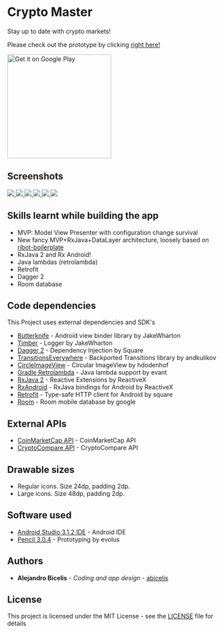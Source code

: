 # Crypto Master #

Stay up to date with crypto markets!

Please check out the prototype by clicking [right here!](https://abicelis.github.io/CryptoMaster/ "CryptoMaster Prototype")

<a target="_blank" href='https://play.google.com/store/apps/details?id=ve.com.abicelis.planetracker&pcampaignid=MKT-Other-global-all-co-prtnr-py-PartBadge-Mar2515-1'><img alt='Get it on Google Play' src='https://play.google.com/intl/en_us/badges/images/generic/en_badge_web_generic.png' width="240px"/></a>

## Screenshots


[ ![](https://github.com/abicelis/PlaneTracker/blob/master/graphics/play_store/screens/v1.0/nexus5X/thumbs/1%20home.jpg) ](https://github.com/abicelis/PlaneTracker/blob/master/graphics/play_store/screens/v1.0/nexus5X/1%20home.png)
[ ![](https://github.com/abicelis/PlaneTracker/blob/master/graphics/play_store/screens/v1.0/nexus5X/thumbs/2%20trip%20detail.jpg) ](https://github.com/abicelis/PlaneTracker/blob/master/graphics/play_store/screens/v1.0/nexus5X/2%20trip%20detail.png)
[ ![](https://github.com/abicelis/PlaneTracker/blob/master/graphics/play_store/screens/v1.0/nexus5X/thumbs/3%20airport.jpg) ](https://github.com/abicelis/PlaneTracker/blob/master/graphics/play_store/screens/v1.0/nexus5X/3%20airport.png)
[ ![](https://github.com/abicelis/PlaneTracker/blob/master/graphics/play_store/screens/v1.0/nexus5X/thumbs/4%20flight%20route.jpg) ](https://github.com/abicelis/PlaneTracker/blob/master/graphics/play_store/screens/v1.0/nexus5X/4%20flight%20route.png)
[ ![](https://github.com/abicelis/PlaneTracker/blob/master/graphics/play_store/screens/v1.0/nexus5X/thumbs/5%20add%20a%20flight.jpg) ](https://github.com/abicelis/PlaneTracker/blob/master/graphics/play_store/screens/v1.0/nexus5X/5%20add%20a%20flight.png)
[ ![](https://github.com/abicelis/PlaneTracker/blob/master/graphics/play_store/screens/v1.0/nexus5X/thumbs/6%20add%20a%20flight.jpg) ](https://github.com/abicelis/PlaneTracker/blob/master/graphics/play_store/screens/v1.0/nexus5X/6%20add%20a%20flight.png)



## Skills learnt while building the app 
- MVP: Model View Presenter with configuration change survival
- New fancy MVP+RxJava+DataLayer architecture, loosely based on [ribot-boilerplate](https://github.com/ribot/android-boilerplate)
- RxJava 2 and Rx Android!
- Java lambdas (retrolambda)
- Retrofit
- Dagger 2
- Room database


## Code dependencies

This Project uses external dependencies and SDK's

* [Butterknife](https://github.com/JakeWharton/butterknife) - Android view binder library by JakeWharton
* [Timber](https://github.com/JakeWharton/timber) - Logger by JakeWharton
* [Dagger 2](https://github.com/google/dagger) - Dependency Injection by Square
* [TransitionsEverywhere](https://github.com/andkulikov/Transitions-Everywhere) - Backported Transitions library by andkulikov
* [CircleImageView](https://github.com/hdodenhof/CircleImageView) - Circular ImageView by hdodenhof
* [Gradle Retrolambda](https://github.com/evant/gradle-retrolambda) - Java lambda support by evant
* [RxJava 2](https://github.com/ReactiveX/RxJava) - Reactive Extensions by ReactiveX
* [RxAndroid](https://github.com/ReactiveX/RxAndroid) - RxJava bindings for Android by ReactiveX
* [Retrofit](https://github.com/square/retrofit) - Type-safe HTTP client for Android by square
* [Room](https://developer.android.com/topic/libraries/architecture/room.html) - Room mobile database by google


## External APIs

* [CoinMarketCap API](https://coinmarketcap.com/api/) - CoinMarketCap API
* [CryptoCompare API](https://www.cryptocompare.com/api/) - CryptoCompare API


## Drawable sizes

- Regular icons. Size 24dp, padding 2dp.
- Large icons. Size 48dp, padding 2dp.


## Software used

* [Android Studio 3.1.2 IDE](https://developer.android.com/studio/index.html) - Android IDE
* [Pencil 3.0.4](https://github.com/evolus/pencil) - Prototyping by evolus


## Authors

* **Alejandro Bicelis** - *Coding and app design* - [abicelis](https://github.com/abicelis)


## License

This project is licensed under the MIT License - see the [LICENSE](https://github.com/abicelis/CryptoMaster/blob/master/LICENSE) file for details

